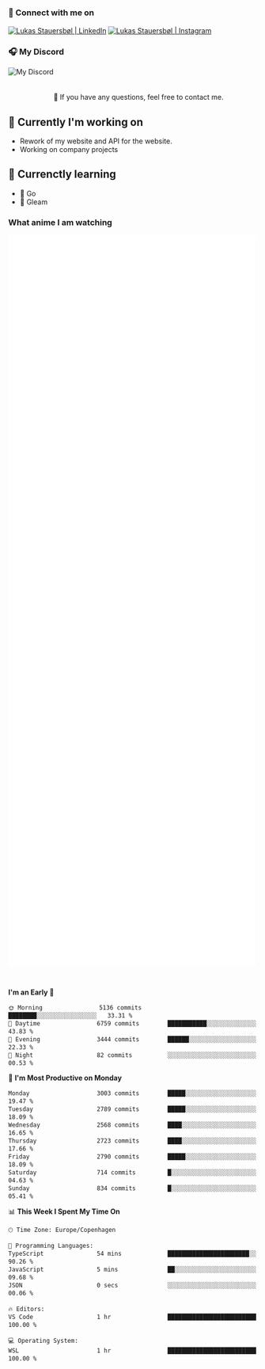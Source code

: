 ### 🔗 Connect with me on
<a href="https://www.instagram.com/lukas_stauersbol" target="_blank"><img align="center" src="https://raw.githubusercontent.com/stauersbol/stauersbol/main/images/instagram.svg" alt="Lukas Stauersbøl | LinkedIn" width="30px"/></a>
<a href="https://www.linkedin.com/in/lukas-stauersbol/" target="_blank"><img align="center" src="https://raw.githubusercontent.com/stauersbol/stauersbol/main/images/linkedin.svg" alt="Lukas Stauersbøl | Instagram" width="30px"/></a>

<p align="center">
 <h3>🎧 My Discord</h3>
 <img align="left" height="55px" src="https://discord.c99.nl/widget/theme-2/147806323323568128.png" alt="My Discord" />
</p>

<br/>
<br/>
<br/>
💬 If you have any questions, feel free to contact me.

## 🔭 Currently I'm working on
- Rework of my website and API for the website.
- Working on company projects
 
## 🌱 Currenctly learning
- 💙 Go
- 💜 Gleam

### What anime I am watching
<a href="https://anilist.co/user/slashiy/" align="center"><img align="center" width="500px" src="metrics.plugin.personal.anilist.svg" /></a>

<br/>

<!--START_SECTION:waka-->
**I'm an Early 🐤** 

```text
🌞 Morning                5136 commits        ████████░░░░░░░░░░░░░░░░░   33.31 % 
🌆 Daytime                6759 commits        ███████████░░░░░░░░░░░░░░   43.83 % 
🌃 Evening                3444 commits        ██████░░░░░░░░░░░░░░░░░░░   22.33 % 
🌙 Night                  82 commits          ░░░░░░░░░░░░░░░░░░░░░░░░░   00.53 % 
```
📅 **I'm Most Productive on Monday** 

```text
Monday                   3003 commits        █████░░░░░░░░░░░░░░░░░░░░   19.47 % 
Tuesday                  2789 commits        █████░░░░░░░░░░░░░░░░░░░░   18.09 % 
Wednesday                2568 commits        ████░░░░░░░░░░░░░░░░░░░░░   16.65 % 
Thursday                 2723 commits        ████░░░░░░░░░░░░░░░░░░░░░   17.66 % 
Friday                   2790 commits        █████░░░░░░░░░░░░░░░░░░░░   18.09 % 
Saturday                 714 commits         █░░░░░░░░░░░░░░░░░░░░░░░░   04.63 % 
Sunday                   834 commits         █░░░░░░░░░░░░░░░░░░░░░░░░   05.41 % 
```


📊 **This Week I Spent My Time On** 

```text
🕑︎ Time Zone: Europe/Copenhagen

💬 Programming Languages: 
TypeScript               54 mins             ███████████████████████░░   90.26 % 
JavaScript               5 mins              ██░░░░░░░░░░░░░░░░░░░░░░░   09.68 % 
JSON                     0 secs              ░░░░░░░░░░░░░░░░░░░░░░░░░   00.06 % 

🔥 Editors: 
VS Code                  1 hr                █████████████████████████   100.00 % 

💻 Operating System: 
WSL                      1 hr                █████████████████████████   100.00 % 
```


<!--END_SECTION:waka-->
